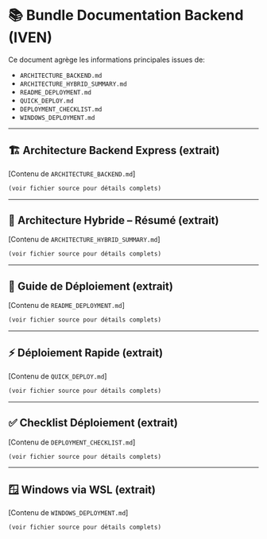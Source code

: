 # 📚 Bundle Documentation Backend (IVEN)

Ce document agrège les informations principales issues de:
- `ARCHITECTURE_BACKEND.md`
- `ARCHITECTURE_HYBRID_SUMMARY.md`
- `README_DEPLOYMENT.md`
- `QUICK_DEPLOY.md`
- `DEPLOYMENT_CHECKLIST.md`
- `WINDOWS_DEPLOYMENT.md`

---

## 🏗️ Architecture Backend Express (extrait)

[Contenu de `ARCHITECTURE_BACKEND.md`]

```md
(voir fichier source pour détails complets)
```

---

## 🧩 Architecture Hybride – Résumé (extrait)

[Contenu de `ARCHITECTURE_HYBRID_SUMMARY.md`]

```md
(voir fichier source pour détails complets)
```

---

## 🚀 Guide de Déploiement (extrait)

[Contenu de `README_DEPLOYMENT.md`]

```md
(voir fichier source pour détails complets)
```

---

## ⚡ Déploiement Rapide (extrait)

[Contenu de `QUICK_DEPLOY.md`]

```md
(voir fichier source pour détails complets)
```

---

## ✅ Checklist Déploiement (extrait)

[Contenu de `DEPLOYMENT_CHECKLIST.md`]

```md
(voir fichier source pour détails complets)
```

---

## 🪟 Windows via WSL (extrait)

[Contenu de `WINDOWS_DEPLOYMENT.md`]

```md
(voir fichier source pour détails complets)
```
